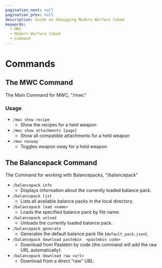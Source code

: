 ```yaml
---
pagination_next: null
pagination_prev: null
description: Guide on debugging Modern Warfare Cubed
keywords: 
  - MWC
  - Modern Warfare Cubed
  - Command
---
```


# Commands

## The MWC Command
The Main Command for MWC, "/mwc"

### Usage
* `/mwc show recipe`
  * Show the recipes for a held weapon
* `/mwc show attachments [page]`
  * Show all compatible attachments for a held weapon 
* `/mwc nosway`
  * Toggles weapon sway for a held weapon

## The Balancepack Command
The Command for working with Balancepacks, "/balancepack"

* `/balancepack info`
  * Displays information about the currently loaded balance pack.
* `/balancepack list`
  * Lists all available balance packs in the local directory.
* `/balancepack load <name>`
  * Loads the specified balance pack by file name.
* `/balancepack unload`
  * Unloads the currently loaded balance pack.
* `/balancepack generate`
  * Generates the default balance pack file (`default_pack.json`).
* `/balancepack download pastebin  <pastebin code>`
  * Download from Pastebin by code (the command will add the raw URL automatically):
* `/balancepack download raw <url>`
  * Download from a direct "raw" URL:

